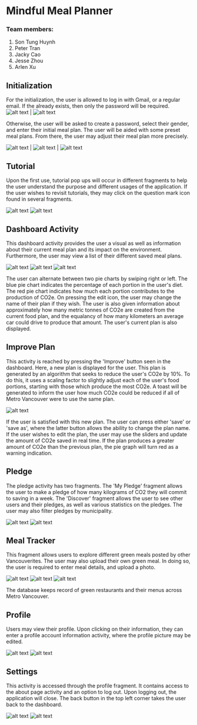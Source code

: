 # Mindful Meal Planner 
### Team members:
1. Son Tung Huynh
2. Peter Tran
3. Jacky Cao
4. Jesse Zhou
5. Arlen Xu


## Initialization
For the initialization, the user is allowed to log in with Gmail, or a regular email. If the already exists, then only the password will be required. 
![alt text](ReadmePic/Sprint3/welcomesignin.PNG) | ![alt text](ReadmePic/Sprint3/welcomeemail.PNG)


Otherwise, the user will be asked to create a password, select their gender, and enter their initial meal plan. The user will be aided with some preset meal plans. From there, the user may adjust their meal plan more precisely.


![alt text](ReadmePic/Sprint3/welcomegreetings.PNG) | ![alt text](ReadmePic/Sprint3/welcomepresetplan.PNG) | ![alt text](ReadmePic/Sprint3/welcomeadjust.PNG)

## Tutorial
Upon the first use, tutorial pop ups will occur in different fragments to help the user understand the purpose and different usages of the application. If the user wishes to revisit tutorials, they may click on the question mark icon found in several fragments.

![alt text](ReadmePic/Sprint3/tutorialdashboard.PNG) ![alt text](ReadmePic/Sprint3/tutorialimprove.PNG)


## Dashboard Activity
This dashboard activity provides the user a visual as well as information about their current meal plan and its impact on the environment. Furthermore, the user may view a list of their different saved meal plans.

![alt text](ReadmePic/Sprint3/dashboardblue.PNG) ![alt text](ReadmePic/Sprint3/dashboardred.PNG) ![alt text](ReadmePic/Sprint3/dashboardplanlist.PNG)


The user can alternate between two pie charts by swiping right or left. The blue pie chart indicates the percentage of each portion in the user's diet. The red pie chart indicates how much each portion contributes to the production of CO2e.
On pressing the edit icon, the user may change the name of their plan if they wish.
The user is also given information about approximately how many metric tonnes of CO2e are created from the current food plan, and the equalancy of how many kilometers an average car could drive to produce that amount.
The user's current plan is also displayed. 

## Improve Plan
This activity is reached by pressing the 'Improve' button seen in the dashboard. Here, a new plan is displayed for the user. This plan is generated by an algorithm that seeks to reduce the user's CO2e by 10%. To do this, it uses a scaling factor to slightly adjust each of the user's food portions, starting with those which produce the most CO2e.
A toast will be generated to inform the user how much CO2e could be reduced if all of Metro Vancouver were to use the same plan.

![alt text](ReadmePic/Sprint3/improve.PNG)

If the user is satisfied with this new plan. The user can press either 'save' or 'save as', where the latter button allows the ability to change the plan name.
If the user wishes to edit the plan, the user may use the sliders and update the amount of CO2e saved in real time. If the plan produces a greater amount of CO2e than the previous plan, the pie graph will turn red as a warning indication.


## Pledge 
The pledge activity has two fragments. The 'My Pledge' fragment allows the user to make a pledge of how many kilograms of CO2 they will commit to saving in a week. The 'Discover' fragment allows the user to see other users and their pledges, as well as various statistics on the pledges. The user may also filter pledges by municipality.

![alt text](ReadmePic/Sprint3/pledgemypledge.PNG) ![alt text](ReadmePic/Sprint3/pledgediscover.PNG)

## Meal Tracker
This fragment allows users to explore different green meals posted by other Vancouverites. The user may also upload their own green meal. In doing so, the user is required to enter meal details, and upload a photo.

![alt text](ReadmePic/Sprint3/mealtrackerfeed.PNG) ![alt text](ReadmePic/Sprint3/mealtrackeraddmeal.PNG) ![alt text](ReadmePic/Sprint3/mealtrackeraddphoto.PNG)

The database keeps record of green restaurants and their menus across Metro Vancouver.

## Profile
Users may view their profile. Upon clicking on their information, they can enter a profile account information activity, where the profile picture may be edited.

![alt text](ReadmePic/Sprint3/profile.PNG) ![alt text](ReadmePic/Sprint3/profileaccountinfo.PNG)

## Settings 
This activity is accessed through the profile fragment. It contains access to the about page activity and an option to log out. Upon logging out, the application will close. The back button in the top left corner takes the user back to the dashboard.

![alt text](ReadmePic/Sprint3/settingsview.PNG) ![alt text](ReadmePic/Sprint3/settingsabout.PNG)


